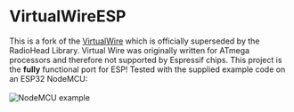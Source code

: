 # VirtualWireESP

This is a fork of the [VirtualWire](https://www.airspayce.com/mikem/arduino/VirtualWire/) which is officially superseded by the RadioHead Library.
Virtual Wire was originally written for ATmega processors and therefore not supported by Espressif chips.
This project is the **fully** functional port for ESP!
Tested with the supplied example code on an ESP32 NodeMCU:      
<br>
![NodeMCU example](https://www.elektor.de/media/catalog/product/cache/5562f759999b940b867d7ecf207c58b6/1/6/169034-91f-web.jpg "NodeMCU")
